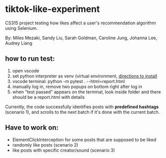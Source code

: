 # tiktok-like-experiment
CS315 project testing how likes affect a user's recommendation algorithm using Selenium.

By: Miles Mezaki, Sandy Liu, Sarah Goldman, Caroline Jung, Johanna Lee, Audrey Liang


## how to run test:
1. open vscode
2. set python interpreter as venv (virtual environment, [directions to install](https://techinscribed.com/python-virtual-environment-in-vscode/)
3. vscode terminal: python -m pytest . --html=report.html
4. manually log in, remove two popups on bottom right after log in
5. when "test passed" appears on the terminal, look inside folder and there should be a report.html with details

Currently, the code successfully identifies posts with **predefined hashtags** (scenario 1), and scrolls to the next batch if it's done with the current batch. 

## Have to work on:
- ElementClickInterception for some posts that are supposed to be liked
- randomly like posts (scenario 2)
- like posts with specific creator/sound (scenario 3)
